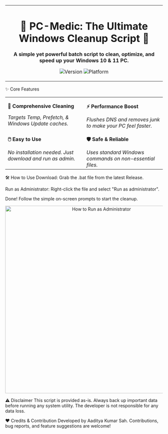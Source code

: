 <table width="100%">
<tr>
<td width="100%" align="center">
<h1>🚀 PC-Medic: The Ultimate Windows Cleanup Script 🚀</h1>
<p><strong>A simple yet powerful batch script to clean, optimize, and speed up your Windows 10 & 11 PC.</strong></p>
<p>
<img alt="Version" src="https://img.shields.io/badge/Version-4.0-blue.svg">
<img alt="Platform" src="https://img.shields.io/badge/Platform-Windows%2011%20%7C%2010-brightgreen.svg">
</p>
</td>
</tr>
</table>

✨ Core Features
<table width="100%">
<tr valign="top">
<td width="50%">
<p><strong>🧹 Comprehensive Cleaning</strong></p>
<em>Targets Temp, Prefetch, & Windows Update caches.</em>
</td>
<td width="50%">
<p><strong>⚡ Performance Boost</strong></p>
<em>Flushes DNS and removes junk to make your PC feel faster.</em>
</td>
</tr>
<tr valign="top">
<td width="50%">
<p><strong>🖱️ Easy to Use</strong></p>
<em>No installation needed. Just download and run as admin.</em>
</td>
<td width="50%">
<p><strong>🛡️ Safe & Reliable</strong></p>
<em>Uses standard Windows commands on non-essential files.</em>
</td>
</tr>
</table>

🛠️ How to Use
Download: Grab the .bat file from the latest Release.

Run as Administrator: Right-click the file and select "Run as administrator".

Done! Follow the simple on-screen prompts to start the cleanup.

<p align="center">
<img src="https://i.imgur.com/sdm62A4.png" alt="How to Run as Administrator" width="600">
</p>

⚠️ Disclaimer
This script is provided as-is. Always back up important data before running any system utility. The developer is not responsible for any data loss.

❤️ Credits & Contribution
Developed by Aaditya Kumar Sah. Contributions, bug reports, and feature suggestions are welcome!
